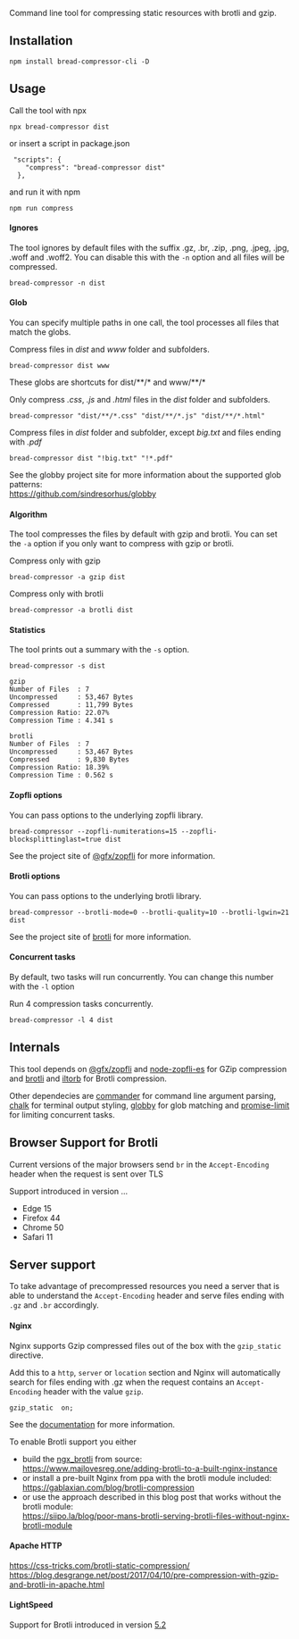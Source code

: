 Command line tool for compressing static resources with brotli and gzip. 


## Installation
```
npm install bread-compressor-cli -D
```


## Usage
Call the tool with npx
```
npx bread-compressor dist
```

or insert a script in package.json
```
 "scripts": {
	"compress": "bread-compressor dist"
  },
```
and run it with npm
```
npm run compress
```


#### Ignores
The tool ignores by default files with the suffix .gz, .br, .zip, .png, .jpeg, .jpg, .woff and .woff2.
You can disable this with the `-n` option and all files will be compressed.
```
bread-compressor -n dist
```


#### Glob
You can specify multiple paths in one call, the tool processes all files that match the globs.

Compress files in *dist* and *www* folder and subfolders.
``` 
bread-compressor dist www
```
These globs are shortcuts for dist/\*\*/* and www/\*\*/*


Only compress *.css*, *.js* and *.html* files in the *dist* folder and subfolders.
``` 
bread-compressor "dist/**/*.css" "dist/**/*.js" "dist/**/*.html"
```

Compress files in *dist* folder and subfolder, except *big.txt* and files ending with *.pdf*
```
bread-compressor dist "!big.txt" "!*.pdf"
```

See the globby project site for more information about the supported glob patterns:    
https://github.com/sindresorhus/globby


#### Algorithm
The tool compresses the files by default with gzip and brotli. You can set the `-a` option 
if you only want to compress with gzip or brotli.

Compress only with gzip
```
bread-compressor -a gzip dist
```

Compress only with brotli
```
bread-compressor -a brotli dist
```


#### Statistics
The tool prints out a summary with the `-s` option. 

```
bread-compressor -s dist
```

```                                    
gzip                                                              
Number of Files  : 7                                              
Uncompressed     : 53,467 Bytes                                   
Compressed       : 11,799 Bytes                                   
Compression Ratio: 22.07%                                         
Compression Time : 4.341 s                                        
                                                                  
brotli                                                            
Number of Files  : 7                                              
Uncompressed     : 53,467 Bytes                                   
Compressed       : 9,830 Bytes                                    
Compression Ratio: 18.39%                                         
Compression Time : 0.562 s                                        
```


#### Zopfli options
You can pass options to the underlying zopfli library. 

```
bread-compressor --zopfli-numiterations=15 --zopfli-blocksplittinglast=true dist
```

See the project site of [@gfx/zopfli](https://github.com/gfx/universal-zopfli-js) for more information.


#### Brotli options
You can pass options to the underlying brotli library. 

```
bread-compressor --brotli-mode=0 --brotli-quality=10 --brotli-lgwin=21 dist
```

See the project site of [brotli](https://www.npmjs.com/package/brotli) for more information.


#### Concurrent tasks
By default, two tasks will run concurrently. You can change this number with the `-l` option

Run 4 compression tasks concurrently.
```
bread-compressor -l 4 dist
```


## Internals
This tool depends on [@gfx/zopfli](https://github.com/gfx/universal-zopfli-js) and [node-zopfli-es](https://github.com/jaeh/node-zopfli-es) for GZip compression
and [brotli](https://www.npmjs.com/package/brotli) and [iltorb](https://github.com/MayhemYDG/iltorb) for Brotli compression.

Other dependecies are [commander](https://github.com/tj/commander.js) for command line argument parsing, [chalk](https://github.com/chalk/chalk) for terminal output styling,  [globby](https://github.com/sindresorhus/globby) for glob matching and [promise-limit](https://github.com/featurist/promise-limit) for limiting concurrent tasks. 



## Browser Support for Brotli

Current versions of the major browsers send `br` in the `Accept-Encoding` header when the request is sent over TLS

Support introduced in version ...

  * Edge 15
  * Firefox 44
  * Chrome 50
  * Safari 11


## Server support

To take advantage of precompressed resources you need a server that is able to understand the `Accept-Encoding` header and serve files ending with `.gz` and `.br` accordingly.

#### Nginx 
Nginx supports Gzip compressed files out of the box with the `gzip_static` directive. 

Add this to a `http`, `server` or `location` section and Nginx will automatically search for files ending with .gz when the request contains an `Accept-Encoding` header with the value `gzip`. 
```
gzip_static  on;  
```
See the [documentation](http://nginx.org/en/docs/http/ngx_http_gzip_static_module.html) for more information.

To enable Brotli support you either 
  * build the [ngx_brotli](https://github.com/google/ngx_brotli) from source:          
    https://www.majlovesreg.one/adding-brotli-to-a-built-nginx-instance
  * or install a pre-built Nginx from ppa with the brotli module included:  
    https://gablaxian.com/blog/brotli-compression
  * or use the approach described in this blog post that works without the brotli module:    
    https://siipo.la/blog/poor-mans-brotli-serving-brotli-files-without-nginx-brotli-module


#### Apache HTTP
https://css-tricks.com/brotli-static-compression/     
https://blog.desgrange.net/post/2017/04/10/pre-compression-with-gzip-and-brotli-in-apache.html


#### LightSpeed
Support for Brotli introduced in version [5.2](https://www.litespeedtech.com/products/litespeed-web-server/release-log)



